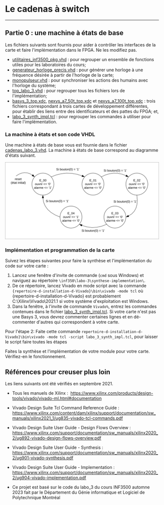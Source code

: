 # Le cadenas à switch

----------------------------------------------------------------------------------------------
## Partie 0 : une machine à états de base

Les fichiers suivants sont  fournis pour aider à contrôler les interfaces de la carte et faire l'implémentation dans le FPGA. Ne les modifiez pas.
- [utilitaires_inf3500_pkg.vhd](sources/utilitaires_inf3500_pkg.vhd) : pour regrouper un ensemble de fonctions utiles pour les laboratoires du cours;
- [generateur_horloge_precis.vhd](sources/generateur_horloge_precis.vhd) : pour générer une horloge à une fréquence désirée à partir de l'horloge de la carte;
- [monopulseur.vhd](sources/monopulseur.vhd) : pour synchroniser les actions des humains avec l'horloge du système;
- [top_labo_3.vhd](sources/top_labo_3.vhd) : pour regrouper tous les fichiers lors de l'implémentation;
- [basys_3_top.xdc](xdc/basys_3_top.xdc), [nexys_a7_50t_top.xdc](xdc/nexys_a7_50t_top.xdc) et [nexys_a7_100t_top.xdc](xdc/nexys_a7_100t_top.xdc) : trois fichiers correspondant à trois cartes de développement différentes, pour établir des liens entre des identificateurs et des pattes du FPGA; et,
- [labo_3_synth_impl.tcl](synthese-implementation/labo_3_synth_impl.tcl) : pour regrouper les commandes à utiliser pour faire l'implémentation.

### La machine à états et son code VHDL

Une machine à états de base vous est fournie dans le fichier [cadenas_labo_3.vhd](sources/cadenas_labo_3.vhd). La machine à états de base correspond au diagramme d'états suivant.

![machine à états de base](figures/machine_etats_de_base.svg)

### Implémentation et programmation de la carte

Suivez les étapes suivantes pour faire la synthèse et l'implémentation du code sur votre carte :

1. Lancez une fenêtre d'invite de commande (`cmd` sous Windows) et naviguez au répertoire `\inf350\labo-3\synthese-implementation\`.
2. De ce répertoire, lancez Vivado en mode script avec la commande 
`{repertoire-d-installation-d-Vivado}\bin\vivado -mode tcl` où {repertoire-d-installation-d-Vivado} est probablement C:\Xilinx\Vivado\2021.1 si votre système d'exploitation est Windows.
3. Dans la fenêtre, à l'invite de commande `Vivado%`, entrez les commandes contenues dans le fichier [labo_3_synth_impl.tcl](synthese-implementation/labo_3_synth_impl.tcl). Si votre carte n'est pas une Basys 3, vous devrez commenter certaines lignes et en dé-commenter d'autres qui correspondent à votre carte.

Pour l'étape 2: Faite cette commande `repertoire-d-installation-d-Vivado}\bin\vivado -mode tcl -script labo_3_synth_impl.tcl`, pour laisser le script faire toutes les étapes

Faites la synthèse et l'implémentation de votre module pour votre carte. Vérifiez-en le fonctionnement.

## Références pour creuser plus loin

Les liens suivants ont été vérifiés en septembre 2021.

- Tous les manuels de Xilinx :  <https://www.xilinx.com/products/design-tools/vivado/vivado-ml.html#documentation>
- Vivado Design Suite Tcl Command Reference Guide : <https://www.xilinx.com/content/dam/xilinx/support/documentation/sw_manuals/xilinx2021_1/ug835-vivado-tcl-commands.pdf>
- Vivado Design Suite User Guide - Design Flows Overview : <https://www.xilinx.com/support/documentation/sw_manuals/xilinx2020_2/ug892-vivado-design-flows-overview.pdf>
- Vivado Design Suite User Guide - Synthesis : <https://www.xilinx.com/support/documentation/sw_manuals/xilinx2020_2/ug901-vivado-synthesis.pdf>
- Vivado Design Suite User Guide - Implementation : <https://www.xilinx.com/support/documentation/sw_manuals/xilinx2020_2/ug904-vivado-implementation.pdf>


- Ce projet est basé sur le code du labo_3 du cours INF3500 automne 2023 fait par le Département du Génie informatique et Logiciel de Polytechnique Montréal

